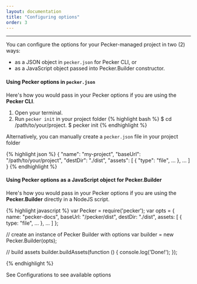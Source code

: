 ```yaml
---
layout: documentation
title: "Configuring options"
order: 3
---
```


----

You can configure the options for your Pecker-managed project in two (2) ways:

* as a JSON object in `pecker.json` for Pecker CLI, or
* as a JavaScript object passed into Pecker.Builder constructor.

#### Using Pecker options in `pecker.json`

Here's how you would pass in your Pecker options if you are using the **Pecker CLI**.

1. Open your terminal.
2. Run `pecker init` in your project folder
{% highlight bash %}
$ cd /path/to/your/project.
$ pecker init
{% endhighlight %}

Alternatively, you can manually create a `pecker.json` file in your project folder

{% highlight json %}
{
  "name": "my-project",
  "baseUrl": "/path/to/your/project",
  "destDir": "./dist",
  "assets": [
    { "type": "file",  ... },
    ...
  ]
}
{% endhighlight %}


#### Using Pecker options as a JavaScript object for Pecker.Builder

Here's how you would pass in your Pecker options if you are using the **Pecker.Builder** directly in a NodeJS script.

{% highlight javascript %}
var Pecker = require('pecker');
var opts = {
    name: "pecker-docs",
    baseUrl: "/pecker/dist",
    destDir: "./dist",
    assets: [
        { type: "file",  ... },
        ...
    ]
};

// create an instance of Pecker Builder with options
var builder = new Pecker.Builder(opts);

// build assets
builder.buildAssets(function () {
    console.log('Done!');
});

{% endhighlight %}


See Configurations to see available options